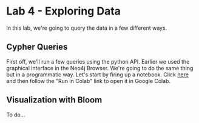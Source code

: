 # Lab 4 - Exploring Data
In this lab, we're going to query the data in a few different ways.

## Cypher Queries
First off, we'll run a few queries using the python API.  Earlier we used the graphical interface in the Neo4j Browser.  We're going to do the same thing but in a programmatic way.  Let's start by firing up a notebook.  Click [here](exploring.ipynb) and then follow the "Run in Colab" link to open it in Google Colab.

## Visualization with Bloom
To do...
